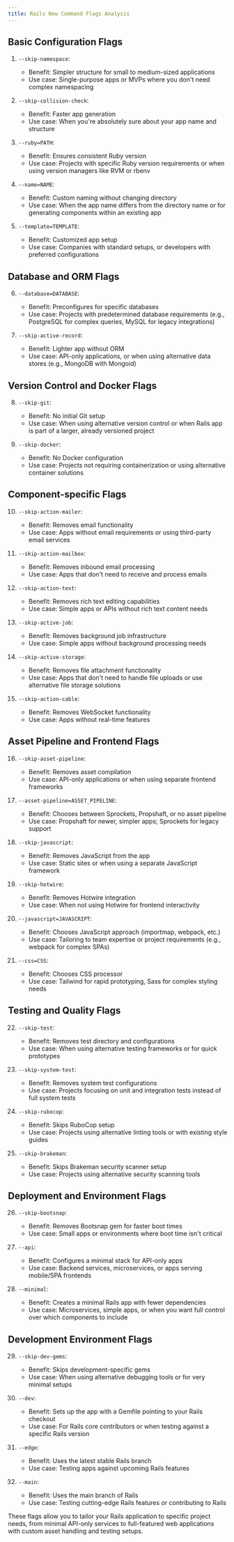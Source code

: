 ```yaml
---
title: Rails New Command Flags Analysis
---
```


## Basic Configuration Flags

1. `--skip-namespace`: 
   - Benefit: Simpler structure for small to medium-sized applications
   - Use case: Single-purpose apps or MVPs where you don't need complex namespacing

2. `--skip-collision-check`:
   - Benefit: Faster app generation
   - Use case: When you're absolutely sure about your app name and structure

3. `--ruby=PATH`:
   - Benefit: Ensures consistent Ruby version
   - Use case: Projects with specific Ruby version requirements or when using version managers like RVM or rbenv

4. `--name=NAME`:
   - Benefit: Custom naming without changing directory
   - Use case: When the app name differs from the directory name or for generating components within an existing app

5. `--template=TEMPLATE`:
   - Benefit: Customized app setup
   - Use case: Companies with standard setups, or developers with preferred configurations

## Database and ORM Flags

6. `--database=DATABASE`:
   - Benefit: Preconfigures for specific databases
   - Use case: Projects with predetermined database requirements (e.g., PostgreSQL for complex queries, MySQL for legacy integrations)

7. `--skip-active-record`:
   - Benefit: Lighter app without ORM
   - Use case: API-only applications, or when using alternative data stores (e.g., MongoDB with Mongoid)

## Version Control and Docker Flags

8. `--skip-git`:
   - Benefit: No initial Git setup
   - Use case: When using alternative version control or when Rails app is part of a larger, already versioned project

9. `--skip-docker`:
   - Benefit: No Docker configuration
   - Use case: Projects not requiring containerization or using alternative container solutions

## Component-specific Flags

10. `--skip-action-mailer`:
    - Benefit: Removes email functionality
    - Use case: Apps without email requirements or using third-party email services

11. `--skip-action-mailbox`:
    - Benefit: Removes inbound email processing
    - Use case: Apps that don't need to receive and process emails

12. `--skip-action-text`:
    - Benefit: Removes rich text editing capabilities
    - Use case: Simple apps or APIs without rich text content needs

13. `--skip-active-job`:
    - Benefit: Removes background job infrastructure
    - Use case: Simple apps without background processing needs

14. `--skip-active-storage`:
    - Benefit: Removes file attachment functionality
    - Use case: Apps that don't need to handle file uploads or use alternative file storage solutions

15. `--skip-action-cable`:
    - Benefit: Removes WebSocket functionality
    - Use case: Apps without real-time features

## Asset Pipeline and Frontend Flags

16. `--skip-asset-pipeline`:
    - Benefit: Removes asset compilation
    - Use case: API-only applications or when using separate frontend frameworks

17. `--asset-pipeline=ASSET_PIPELINE`:
    - Benefit: Chooses between Sprockets, Propshaft, or no asset pipeline
    - Use case: Propshaft for newer, simpler apps; Sprockets for legacy support

18. `--skip-javascript`:
    - Benefit: Removes JavaScript from the app
    - Use case: Static sites or when using a separate JavaScript framework

19. `--skip-hotwire`:
    - Benefit: Removes Hotwire integration
    - Use case: When not using Hotwire for frontend interactivity

20. `--javascript=JAVASCRIPT`:
    - Benefit: Chooses JavaScript approach (importmap, webpack, etc.)
    - Use case: Tailoring to team expertise or project requirements (e.g., webpack for complex SPAs)

21. `--css=CSS`:
    - Benefit: Chooses CSS processor
    - Use case: Tailwind for rapid prototyping, Sass for complex styling needs

## Testing and Quality Flags

22. `--skip-test`:
    - Benefit: Removes test directory and configurations
    - Use case: When using alternative testing frameworks or for quick prototypes

23. `--skip-system-test`:
    - Benefit: Removes system test configurations
    - Use case: Projects focusing on unit and integration tests instead of full system tests

24. `--skip-rubocop`:
    - Benefit: Skips RuboCop setup
    - Use case: Projects using alternative linting tools or with existing style guides

25. `--skip-brakeman`:
    - Benefit: Skips Brakeman security scanner setup
    - Use case: Projects using alternative security scanning tools

## Deployment and Environment Flags

26. `--skip-bootsnap`:
    - Benefit: Removes Bootsnap gem for faster boot times
    - Use case: Small apps or environments where boot time isn't critical

27. `--api`:
    - Benefit: Configures a minimal stack for API-only apps
    - Use case: Backend services, microservices, or apps serving mobile/SPA frontends

28. `--minimal`:
    - Benefit: Creates a minimal Rails app with fewer dependencies
    - Use case: Microservices, simple apps, or when you want full control over which components to include

## Development Environment Flags

29. `--skip-dev-gems`:
    - Benefit: Skips development-specific gems
    - Use case: When using alternative debugging tools or for very minimal setups

30. `--dev`:
    - Benefit: Sets up the app with a Gemfile pointing to your Rails checkout
    - Use case: For Rails core contributors or when testing against a specific Rails version

31. `--edge`:
    - Benefit: Uses the latest stable Rails branch
    - Use case: Testing apps against upcoming Rails features

32. `--main`:
    - Benefit: Uses the main branch of Rails
    - Use case: Testing cutting-edge Rails features or contributing to Rails

These flags allow you to tailor your Rails application to specific project needs, from minimal API-only services to full-featured web applications with custom asset handling and testing setups.